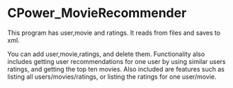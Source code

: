 # CPower_MovieRecommender

This program has user,movie and ratings.
It reads from files and saves to xml.

You can add user,movie,ratings, and delete them.
Functionality also includes getting user recommendations for one user by using similar users ratings, and getting the top ten movies. 
Also included are features such as listing all users/movies/ratings, or listing the ratings for one user/movie.
